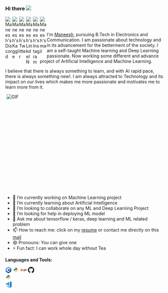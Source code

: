 
### Hi there <img src="https://media.giphy.com/media/hvRJCLFzcasrR4ia7z/giphy.gif" width="25px">

<a href="https://discord.gg/eVAvjn5v">
  <img align="left" alt="Maneesh's Discord" width="22px" src="https://cdn.jsdelivr.net/npm/simple-icons@v3/icons/discord.svg" />
</a>
<a href="https://www.kaggle.com/maneesh99">
  <img align="left" alt="Maneesh's Kaggle" width="22px" src="https://cdn.jsdelivr.net/npm/simple-icons@v3/icons/kaggle.svg" />
</a>
<a href="https://twitter.com/Maneesh17435901">
  <img align="left" alt="Maneesh's Twitter" width="22px" src="https://cdn.jsdelivr.net/npm/simple-icons@v3/icons/twitter.svg" />
</a>
<a href="https://www.linkedin.com/in/maneesh06">
  <img align="left" alt="Maneesh's LinkdeIN" width="22px" src="https://cdn.jsdelivr.net/npm/simple-icons@v3/icons/linkedin.svg" />
</a>
<a href="https://www.instagram.com/maneesh0607">
  <img align="left" alt="Maneesh's Instagram" width="22px" src="https://cdn.jsdelivr.net/npm/simple-icons@v3/icons/instagram.svg" />
</a>
<a href="maneesh06072000@gmail.com">
  <img align="left" alt="Maneesh's mail" width="22px" src="https://cdn.jsdelivr.net/npm/simple-icons@v3/icons/gmail.svg" />
</a>


<br>
<br />



I'm [Maneesh](https://www.linkedin.com/in/maneesh06), pursuing B.Tech in Electronics and Communication. I am passionate about technology and in its advancement for the betterment of the society. I am a self-taught Machine learning and Deep Learning passionate. Now working some different and advance project of Artificial Intelligence and Machine Learning.

I believe that there is always something to learn, and with AI rapid pace, there is always something new!. I am always attracted to Technology and its impact on our lives which makes me more passionate and motivates me to learn more from it.

<img align="right" alt="GIF" src="https://github.com/abhisheknaiidu/abhisheknaiidu/blob/master/code.gif?raw=true" width="500" height="320" />


* 🔭 I’m currently working on Machine Learning project
* 🌱 I’m currently learning about Artificial Intelligence
* 👯 I’m looking to collaborate on any ML and Deep Learning Project
* 🤔 I’m looking for help in deploying ML model
* 💬 Ask me about tensorflow / keras, deep learning and ML related problem
* 📫 How to reach me: click on my [resume](https://drive.google.com/drive/folders/1alygfwU6v9HBZ0578_0dF_6d3p0Rl81e?usp=sharing) or  contact me directly on this [mail](maneesh06072000@gmail.com)
* 😄 Pronouns: You can give one
* ⚡ Fun fact: I can work whole day without Tea


**Languages and Tools:**  

<code><img height="20" src="https://raw.githubusercontent.com/github/explore/80688e429a7d4ef2fca1e82350fe8e3517d3494d/topics/cpp/cpp.png"></code>
<code><img height="20" src="https://raw.githubusercontent.com/github/explore/80688e429a7d4ef2fca1e82350fe8e3517d3494d/topics/python/python.png"></code>
<code><img height="20" src="https://raw.githubusercontent.com/github/explore/80688e429a7d4ef2fca1e82350fe8e3517d3494d/topics/git/git.png"></code>
<code><img height="20" src="https://raw.githubusercontent.com/github/explore/78df643247d429f6cc873026c0622819ad797942/topics/github/github.png" />
<code><img height="20" src="https://raw.githubusercontent.com/github/explore/80688e429a7d4ef2fca1e82350fe8e3517d3494d/topics/python/python.png" />
<code><img height="20" src="https://raw.githubusercontent.com/github/explore/80688e429a7d4ef2fca1e82350fe8e3517d3494d/topics/visual-studio-code/visual-studio-code.png" />
  




